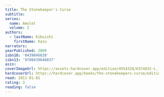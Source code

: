 ```yaml
---
title: The Stonekeeper's Curse
subtitle:
series:
  name: Amulet
  volume: 2
authors:
  - lastName: Kibuishi
    firstName: Kazu
narrators:
yearPublished: 2009
isbn10: '0439846838'
isbn13: '9780439846837'
asin:
coverImageUrl: https://assets.hardcover.app/edition/4554328/6374832-L.jpg
hardcoverUrl: https://hardcover.app/books/the-stonekeepers-curse/editions/4554328
read: 2011-01-01
rating: 3
reading: false
---
```

